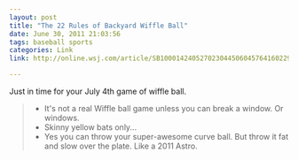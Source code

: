 ```yaml
---
layout: post
title: "The 22 Rules of Backyard Wiffle Ball"
date: June 30, 2011 21:03:56
tags: baseball sports
categories: Link
link: http://online.wsj.com/article/SB10001424052702304450604576416022939358358.html

---
```


Just in time for your July 4th game of wiffle ball.

>- It's not a real Wiffle ball game unless you can break a window. Or windows.
>- Skinny yellow bats only...
>- Yes you can throw your super-awesome curve ball. But throw it fat and slow over the plate. Like a 2011 Astro.